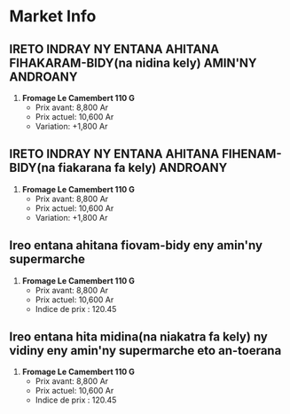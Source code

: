 # Market Info

## IRETO INDRAY NY ENTANA AHITANA FIHAKARAM-BIDY(na nidina kely) AMIN'NY ANDROANY

1. **Fromage Le Camembert 110 G**
   - Prix avant: 8,800 Ar
   - Prix actuel: 10,600 Ar
   - Variation: +1,800 Ar

## IRETO INDRAY NY ENTANA AHITANA FIHENAM-BIDY(na fiakarana fa kely) ANDROANY

1. **Fromage Le Camembert 110 G**
   - Prix avant: 8,800 Ar
   - Prix actuel: 10,600 Ar
   - Variation: +1,800 Ar

## Ireo entana ahitana fiovam-bidy eny amin'ny supermarche

1. **Fromage Le Camembert 110 G**
   - Prix avant: 8,800 Ar
   - Prix actuel: 10,600 Ar
   - Indice de prix : 120.45

## Ireo entana hita midina(na niakatra fa kely) ny vidiny eny amin'ny supermarche eto an-toerana

1. **Fromage Le Camembert 110 G**
   - Prix avant: 8,800 Ar
   - Prix actuel: 10,600 Ar
   - Indice de prix : 120.45

